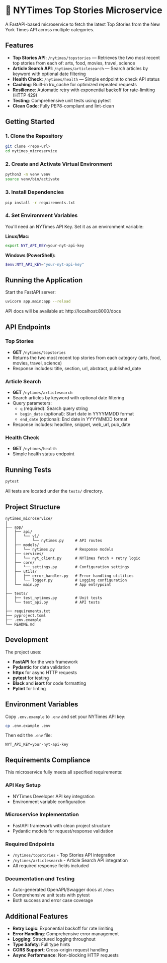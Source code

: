# 📰 NYTimes Top Stories Microservice

A FastAPI-based microservice to fetch the latest Top Stories from the New York Times API across multiple categories.

## Features

- **Top Stories API**: `/nytimes/topstories` — Retrieves the two most recent top stories from each of: arts, food, movies, travel, science
- **Article Search API**: `/nytimes/articlesearch` — Search articles by keyword with optional date filtering
- **Health Check**: `/nytimes/health` — Simple endpoint to check API status
- **Caching**: Built-in lru_cache for optimized repeated requests
- **Resilience**: Automatic retry with exponential backoff for rate-limiting (HTTP 429)
- **Testing**: Comprehensive unit tests using pytest
- **Clean Code**: Fully PEP8-compliant and lint-clean

## Getting Started

### 1. Clone the Repository

```bash
git clone <repo-url>
cd nytimes_microservice
```

### 2. Create and Activate Virtual Environment

```bash
python3 -m venv venv
source venv/bin/activate
```

### 3. Install Dependencies

```bash
pip install -r requirements.txt
```

### 4. Set Environment Variables

You'll need an NYTimes API Key. Set it as an environment variable:

**Linux/Mac:**
```bash
export NYT_API_KEY=your-nyt-api-key
```

**Windows (PowerShell):**
```powershell
$env:NYT_API_KEY="your-nyt-api-key"
```

## Running the Application

Start the FastAPI server:

```bash
uvicorn app.main:app --reload
```

API docs will be available at: http://localhost:8000/docs

## API Endpoints

### Top Stories
- **GET** `/nytimes/topstories`
- Returns the two most recent top stories from each category (arts, food, movies, travel, science)
- Response includes: title, section, url, abstract, published_date

### Article Search
- **GET** `/nytimes/articlesearch`
- Search articles by keyword with optional date filtering
- Query parameters:
  - `q` (required): Search query string
  - `begin_date` (optional): Start date in YYYYMMDD format
  - `end_date` (optional): End date in YYYYMMDD format
- Response includes: headline, snippet, web_url, pub_date

### Health Check
- **GET** `/nytimes/health`
- Simple health status endpoint

## Running Tests

```bash
pytest
```

All tests are located under the `tests/` directory.

## Project Structure

```
nytimes_microservice/
│
├── app/
│   ├── api/
│   │   └── v1/
│   │       └── nytimes.py     # API routes
│   ├── models/
│   │   └── nytimes.py         # Response models
│   ├── services/
│   │   └── nyt_client.py      # NYTimes fetch + retry logic
│   ├── core/
│   │   └── settings.py        # Configuration settings
│   ├── utils/
│   │   ├── error_handler.py   # Error handling utilities
│   │   └── logger.py          # Logging configuration
│   └── main.py                # App entrypoint
│
├── tests/
│   ├── test_nytimes.py        # Unit tests
│   └── test_api.py            # API tests
│
├── requirements.txt
├── pyproject.toml
├── .env.example
└── README.md
```

## Development

The project uses:
- **FastAPI** for the web framework
- **Pydantic** for data validation
- **httpx** for async HTTP requests
- **pytest** for testing
- **Black** and **isort** for code formatting
- **Pylint** for linting

## Environment Variables

Copy `.env.example` to `.env` and set your NYTimes API key:

```bash
cp .env.example .env
```

Then edit the `.env` file:

```
NYT_API_KEY=your-nyt-api-key
```

## Requirements Compliance

This microservice fully meets all specified requirements:

### API Key Setup
- NYTimes Developer API key integration
- Environment variable configuration

### Microservice Implementation
- FastAPI framework with clean project structure
- Pydantic models for request/response validation

### Required Endpoints
- `/nytimes/topstories` - Top Stories API integration
- `/nytimes/articlesearch` - Article Search API integration
- All required response fields included

### Documentation and Testing
- Auto-generated OpenAPI/Swagger docs at `/docs`
- Comprehensive unit tests with pytest
- Both success and error case coverage

## Additional Features

- **Retry Logic**: Exponential backoff for rate limiting
- **Error Handling**: Comprehensive error management
- **Logging**: Structured logging throughout
- **Type Safety**: Full type hints
- **CORS Support**: Cross-origin request handling
- **Async Performance**: Non-blocking HTTP requests
